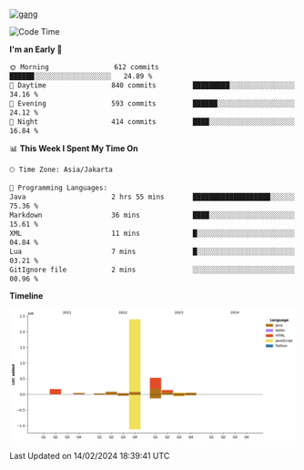 <!-- [<img src='https://dev.karakun.com/assets/posts/2018-09-16-jc-java-article/3duke_suspects.jpg' alt='java'>](https://github.com/yeahbutstill) -->
[<img src='https://asset-2.tstatic.net/tribunnewswiki/foto/bank/images/Mozart.jpg' alt='gang'>](https://github.com/yeahbutstill)

<!--START_SECTION:waka-->
![Code Time](http://img.shields.io/badge/Code%20Time-2%2C627%20hrs%2038%20mins-blue)

**I'm an Early 🐤** 

```text
🌞 Morning                612 commits         ██████░░░░░░░░░░░░░░░░░░░   24.89 % 
🌆 Daytime                840 commits         █████████░░░░░░░░░░░░░░░░   34.16 % 
🌃 Evening                593 commits         ██████░░░░░░░░░░░░░░░░░░░   24.12 % 
🌙 Night                  414 commits         ████░░░░░░░░░░░░░░░░░░░░░   16.84 % 
```


📊 **This Week I Spent My Time On** 

```text
🕑︎ Time Zone: Asia/Jakarta

💬 Programming Languages: 
Java                     2 hrs 55 mins       ███████████████████░░░░░░   75.36 % 
Markdown                 36 mins             ████░░░░░░░░░░░░░░░░░░░░░   15.61 % 
XML                      11 mins             █░░░░░░░░░░░░░░░░░░░░░░░░   04.84 % 
Lua                      7 mins              █░░░░░░░░░░░░░░░░░░░░░░░░   03.21 % 
GitIgnore file           2 mins              ░░░░░░░░░░░░░░░░░░░░░░░░░   00.96 % 
```

**Timeline**

![Lines of Code chart](https://raw.githubusercontent.com/yeahbutstill/yeahbutstill/main/assets/bar_graph.png)


 Last Updated on 14/02/2024 18:39:41 UTC
<!--END_SECTION:waka-->
